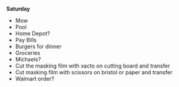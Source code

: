 **Saturday**

* Mow
* Pool
* Home Depot?
* Pay Bills
* Burgers for dinner
* Groceries
* Michaels?
* Cut the masking film with xacto on cutting board and transfer
* Cut masking film with scissors on bristol or paper and transfer
* Walmart order?
